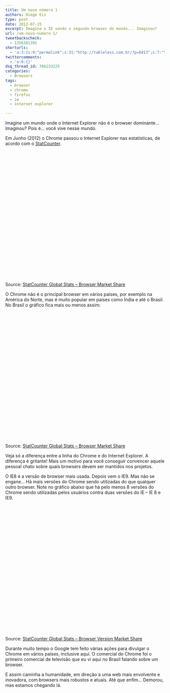 ```yaml
---
title: Um novo número 1
authors: Diego Eis
type: post
date: 2012-07-15
excerpt: Imagina o IE sendo o segundo browser do mundo... Imaginou?
url: /um-novo-numero-1/
tweetbackscheck:
  - 1356381391
shorturls:
  - 'a:3:{s:9:"permalink";s:31:"http://tableless.com.br/?p=6413";s:7:"tinyurl";s:26:"http://tinyurl.com/cpswjb2";s:4:"isgd";s:19:"http://is.gd/DdqbdZ";}'
twittercomments:
  - 'a:0:{}'
dsq_thread_id: 766233225
categories:
  - Browsers
tags:
  - browser
  - chrome
  - firefox
  - ie
  - internet explorer

---
```

Imagine um mundo onde o Internet Explorer não é o browser dominante&#8230; Imaginou? Pois é&#8230; você vive nesse mundo.

Em Junho (2012) o Chrome passou o Internet Explorer nas estatísticas, de acordo com o [StatCounter][1].

<div id="browser-ww-monthly-201106-201206" width="600" height="400" style="width:600px; height: 400px;">
</div>

<!-- You may change the values of width and height above to resize the chart -->

Source: [StatCounter Global Stats &#8211; Browser Market Share][1]



O Chrome não é o principal browser em vários países, por exemplo na América do Norte, mas é muito popular em países como Índia e até o Brasil. No Brasil o gráfico fica mais ou menos assim:

<div id="browser-BR-monthly-201106-201206" width="600" height="400" style="width:600px; height: 400px;">
</div>

<!-- You may change the values of width and height above to resize the chart -->

Source: [StatCounter Global Stats &#8211; Browser Market Share][2]



Veja só a diferença entre a linha do Chrome e do Internet Explorer. A diferença é gritante! Mais um motivo para você conseguir convencer aquele pessoal chato sobre quais browsers devem ser mantidos nos projetos.

O IE8 é a versão de browser mais usada. Depois vem o IE9. Mas não se engane&#8230; Há mais versões do Chrome sendo utilizadas do que qualquer outro browser. Note no gráfico abaixo que há pelo menos 8 versões do Chrome sendo utilizadas pelos usuários contra duas versões do IE &#8211; IE 8 e IE9.

<div id="browser_version-BR-monthly-201106-201206-bar" width="600" height="400" style="width:600px; height: 400px;">
</div>

<!-- You may change the values of width and height above to resize the chart -->

Source: [StatCounter Global Stats &#8211; Browser Version Market Share][3]



Durante muito tempo o Google tem feito várias ações para divulgar o Chrome em vários países, inclusive aqui. O comercial do Chrome foi o primeiro comercial de televisão que eu vi aqui no Brasil falando sobre um browser.

E assim caminha a humanidade, em direção a uma web mais envolvente e inovadora, com browsers mais robustos e atuais. Até que enfim&#8230; Demorou, mas estamos chegando lá.

 [1]: http://gs.statcounter.com/
 [2]: http://gs.statcounter.com/#browser-BR-monthly-201106-201206
 [3]: http://gs.statcounter.com/#browser_version-BR-monthly-201106-201206-bar
